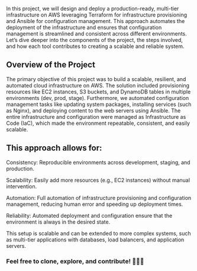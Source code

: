 In this project, we will design and deploy a production-ready, multi-tier infrastructure on AWS leveraging Terraform for infrastructure provisioning and Ansible for configuration management. This approach automates the deployment of the infrastructure and ensures that configuration management is streamlined and consistent across different environments. Let’s dive deeper into the components of the project, the steps involved, and how each tool contributes to creating a scalable and reliable system.

## Overview of the Project

The primary objective of this project was to build a scalable, resilient, and automated cloud infrastructure on AWS. The solution included provisioning resources like EC2 instances, S3 buckets, and DynamoDB tables in multiple environments (dev, prod, stage). Furthermore, we automated configuration management tasks like updating system packages, installing services (such as Nginx), and deploying content to the web servers using Ansible. The entire infrastructure and configuration were managed as Infrastructure as Code (IaC), which made the environment repeatable, consistent, and easily scalable.

## This approach allows for:

Consistency: Reproducible environments across development, staging, and production.

Scalability: Easily add more resources (e.g., EC2 instances) without manual intervention.

Automation: Full automation of infrastructure provisioning and configuration management, reducing human error and speeding up deployment times.

Reliability: Automated deployment and configuration ensure that the environment is always in the desired state.

This setup is scalable and can be extended to more complex systems, such as multi-tier applications with databases, load balancers, and application servers.


### Feel free to clone, explore, and contribute! 🚀🚀🚀

